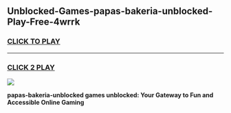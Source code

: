 
## Unblocked-Games-papas-bakeria-unblocked-Play-Free-4wrrk
<h3>
<a href="https://premium76.site?title=papas-bakeria-unblocked&ref=19M">CLICK TO PLAY</a></h3>
<hr>

<h3>
<a href="https://premium76.site?title=papas-bakeria-unblocked&ref=19M">CLICK 2 PLAY</a>
  
</h3>

<a href="https://premium76.site?title=papas-bakeria-unblocked&ref=19M"><img src="https://clearcache.store/games.png"></a>


**papas-bakeria-unblocked games unblocked: Your Gateway to Fun and Accessible Online Gaming**
